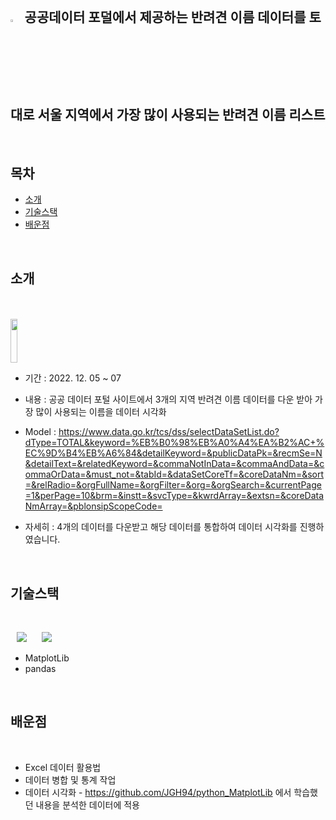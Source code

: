 

<br>

## <img width="3.5%" src="https://user-images.githubusercontent.com/31702431/144234797-cb18a5e6-66fc-40ec-84e9-b4e3dc3d89c1.png"> 공공데이터 포덜에서 제공하는 반려견 이름 데이터를 토대로 서울 지역에서 가장 많이 사용되는 반려견 이름 리스트
<br>

## 목차

* [소개](#소개) 
* [기술스택](#기술스택)
* [배운점](#배운점)
<br>


## 소개

<br>
<br>
 <img width="15%" height = "70dp" src="https://user-images.githubusercontent.com/41178868/206077651-1923b382-f59e-47b0-b151-2a401df3ff7c.png">   

- 기간 : 2022. 12. 05 ~ 07
- 내용 : 공공 데이터 포털 사이트에서 3개의 지역 반려견 이름 데이터를 다운 받아 가장 많이 사용되는 이름을 데이터 시각화  

- Model : https://www.data.go.kr/tcs/dss/selectDataSetList.do?dType=TOTAL&keyword=%EB%B0%98%EB%A0%A4%EA%B2%AC+%EC%9D%B4%EB%A6%84&detailKeyword=&publicDataPk=&recmSe=N&detailText=&relatedKeyword=&commaNotInData=&commaAndData=&commaOrData=&must_not=&tabId=&dataSetCoreTf=&coreDataNm=&sort=&relRadio=&orgFullName=&orgFilter=&org=&orgSearch=&currentPage=1&perPage=10&brm=&instt=&svcType=&kwrdArray=&extsn=&coreDataNmArray=&pblonsipScopeCode=

- 자세히 : 4개의 데이터를 다운받고 해당 데이터를 통합하여 데이터 시각화를 진행하였습니다.
<br>

 


## 기술스택

<br>

 <img
                src="https://img.shields.io/badge/-Python-3776AB?style=plastic&logo=Python&logoColor=white&link=https://we-co.tistory.com/"
                style="height : auto; margin-left : 10px; margin-right : 10px;"/>
 <img
                src="https://img.shields.io/badge/-NumPy-013243?style=plastic&logo=NumPy&logoColor=white&link=https://we-co.tistory.com/"
                style="height : auto; margin-left : 10px; margin-right : 10px;"/> 

- MatplotLib
- pandas            
                 
<br>


## 배운점

<br>

* Excel 데이터 활용법 
* 데이터 병합 및 통계 작업
* 데이터 시각화 -  https://github.com/JGH94/python_MatplotLib 에서 학습했던 내용을 분석한 데이터에 적용

